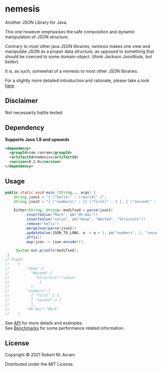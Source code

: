 # nemesis

Another JSON Library for Java.

This one however emphasises the safe composition and dynamic manipulation of JSON structure.  

Contrary to most other java JSON libraries, _nemesis_ makes one view and manipulate JSON as a proper data structure, as opposed to something
that should be coerced to some domain-object. (_think Jackson JsonNode, but better_)

It is, as such, somewhat of a nemesis to most other JSON libraries.  

For a slightly more detailed introduction and rationale, please take a look [here](docs/intro.md). 

## Disclaimer
Not necessarily battle tested.

## Dependency
**Supports Java 1.8 and upwards**

```xml
<dependency>
  <groupId>com.ravram</groupId>
  <artifactId>nemesis</artifactId>
  <version>0.2.0</version>
</dependency>
```

## Usage

```java
public static void main (String... args) {
    String json1 = "{ \"hello\" : \"world\" }";
    String json2 = "{ \"numbers\" : [{ \"first\" : 1 }, { \"second\" : 2 }] }";

    Either<String, String> modified = parse(json1)
         .insertValue("Mark", in("Oh-Hai"))
         .insertValue("value", in("Deep", "Nested", "Structure"))
         .remove("hello")
         .mergeJson(parse(json2))
         .updateValue(JSON_TO_LONG, a -> a + 1, in("numbers", 1, "second"))
         .affix()
         .map(json -> json.encode());

     System.out.println(modified);
 }
// Right: 
//    {
//        "Deep":{
//          "Nested":{
//            "Structure":"value"
//              }
//          },
//        "numbers":[
//          { "first":1 },
//          { "second":3 }
//          ],
//        "Oh-Hai":"Mark"
//    }
```
See [API](./docs/api.md) for more details and examples.\
See [Benchmarks](./docs/benchmarks.md) for some performance related information.
## License

Copyright © 2021 Robert M. Avram

Distributed under the MIT License.